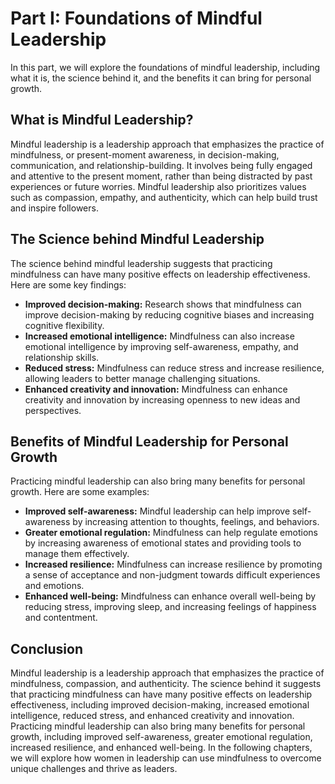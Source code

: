 Part I: Foundations of Mindful Leadership
=========================================

In this part, we will explore the foundations of mindful leadership, including what it is, the science behind it, and the benefits it can bring for personal growth.

What is Mindful Leadership?
---------------------------

Mindful leadership is a leadership approach that emphasizes the practice of mindfulness, or present-moment awareness, in decision-making, communication, and relationship-building. It involves being fully engaged and attentive to the present moment, rather than being distracted by past experiences or future worries. Mindful leadership also prioritizes values such as compassion, empathy, and authenticity, which can help build trust and inspire followers.

The Science behind Mindful Leadership
-------------------------------------

The science behind mindful leadership suggests that practicing mindfulness can have many positive effects on leadership effectiveness. Here are some key findings:

* **Improved decision-making:** Research shows that mindfulness can improve decision-making by reducing cognitive biases and increasing cognitive flexibility.
* **Increased emotional intelligence:** Mindfulness can also increase emotional intelligence by improving self-awareness, empathy, and relationship skills.
* **Reduced stress:** Mindfulness can reduce stress and increase resilience, allowing leaders to better manage challenging situations.
* **Enhanced creativity and innovation:** Mindfulness can enhance creativity and innovation by increasing openness to new ideas and perspectives.

Benefits of Mindful Leadership for Personal Growth
--------------------------------------------------

Practicing mindful leadership can also bring many benefits for personal growth. Here are some examples:

* **Improved self-awareness:** Mindful leadership can help improve self-awareness by increasing attention to thoughts, feelings, and behaviors.
* **Greater emotional regulation:** Mindfulness can help regulate emotions by increasing awareness of emotional states and providing tools to manage them effectively.
* **Increased resilience:** Mindfulness can increase resilience by promoting a sense of acceptance and non-judgment towards difficult experiences and emotions.
* **Enhanced well-being:** Mindfulness can enhance overall well-being by reducing stress, improving sleep, and increasing feelings of happiness and contentment.

Conclusion
----------

Mindful leadership is a leadership approach that emphasizes the practice of mindfulness, compassion, and authenticity. The science behind it suggests that practicing mindfulness can have many positive effects on leadership effectiveness, including improved decision-making, increased emotional intelligence, reduced stress, and enhanced creativity and innovation. Practicing mindful leadership can also bring many benefits for personal growth, including improved self-awareness, greater emotional regulation, increased resilience, and enhanced well-being. In the following chapters, we will explore how women in leadership can use mindfulness to overcome unique challenges and thrive as leaders.
